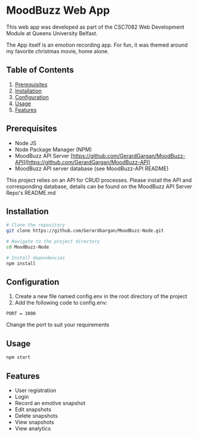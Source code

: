 # MoodBuzz Web App

This web app was developed as part of the CSC7082 Web Development Module at Queens University Belfast.

The App itself is an emotion recording app. For fun, it was themed around my favorite christmas movie, home alone.

## Table of Contents

1. [Prerequisites](#prerequisites)
2. [Installation](#installation)
3. [Configuration](#configuration)
4. [Usage](#usage)
5. [Features](#features)

## Prerequisites

- Node JS
- Node Package Manager (NPM)
- MoodBuzz API Server [https://github.com/GerardGargan/MoodBuzz-API](https://github.com/GerardGargan/MoodBuzz-API)
- MoodBuzz API server database (see MoodBuzz-API README)

This project relies on an API for CRUD processes. Please install the API and corresponding database, details can be found on the MoodBuzz API Server Repo's README.md

## Installation

```bash
# Clone the repository
git clone https://github.com/GerardGargan/MoodBuzz-Node.git

# Navigate to the project directory
cd MoodBuzz-Node

# Install dependencies
npm install
```

## Configuration

1. Create a new file named config.env in the root directory of the project
2. Add the following code to config.env:

```plaintext
PORT = 3000
```
Change the port to suit your requirements


## Usage

```bash
npm start
```

## Features
- User registration
- Login
- Record an emotive snapshot
- Edit snapshots
- Delete snapshots
- View snapshots
- View analytics
